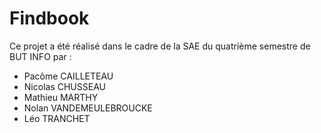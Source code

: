 # Findbook

Ce projet a été réalisé dans le cadre de la SAE du quatrième semestre de BUT INFO par : 
- Pacôme CAILLETEAU
- Nicolas CHUSSEAU
- Mathieu MARTHY
- Nolan VANDEMEULEBROUCKE
- Léo TRANCHET